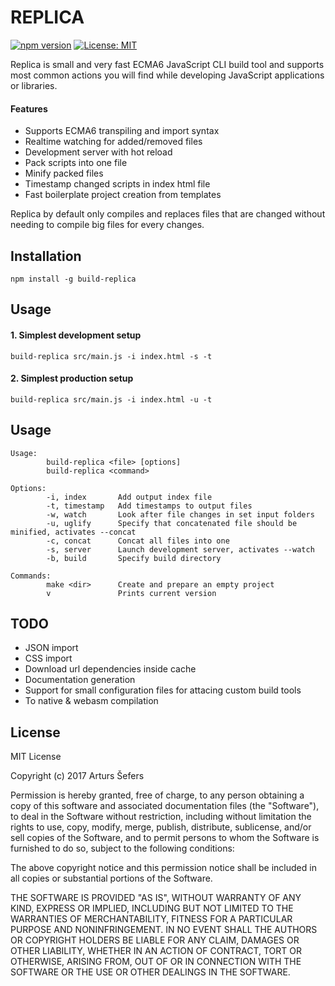 # REPLICA

[![npm version](https://badge.fury.io/js/build-replica.svg)](https://badge.fury.io/js/build-replica)
[![License: MIT](https://img.shields.io/badge/License-MIT-yellow.svg)](https://opensource.org/licenses/MIT)

Replica is small and very fast ECMA6 JavaScript CLI build tool and supports most common actions you will find while developing JavaScript applications or libraries.

#### Features
* Supports ECMA6 transpiling and import syntax
* Realtime watching for added/removed files
* Development server with hot reload
* Pack scripts into one file
* Minify packed files
* Timestamp changed scripts in index html file
* Fast boilerplate project creation from templates

Replica by default only compiles and replaces files that are changed without needing to compile big files for every changes.

## Installation

```
npm install -g build-replica
```

## Usage

#### 1. Simplest development setup
```
build-replica src/main.js -i index.html -s -t
```

#### 2. Simplest production setup
```
build-replica src/main.js -i index.html -u -t
```

## Usage

```
Usage:
        build-replica <file> [options]
        build-replica <command>

Options:
        -i, index       Add output index file
        -t, timestamp   Add timestamps to output files
        -w, watch       Look after file changes in set input folders
        -u, uglify      Specify that concatenated file should be minified, activates --concat
        -c, concat      Concat all files into one
        -s, server      Launch development server, activates --watch
        -b, build       Specify build directory

Commands:
        make <dir>      Create and prepare an empty project
        v               Prints current version
```

## TODO

- JSON import
- CSS import
- Download url dependencies inside cache
- Documentation generation
- Support for small configuration files for attacing custom build tools
- To native & webasm compilation

## License

MIT License

Copyright (c) 2017 Arturs Šefers

Permission is hereby granted, free of charge, to any person obtaining a copy
of this software and associated documentation files (the "Software"), to deal
in the Software without restriction, including without limitation the rights
to use, copy, modify, merge, publish, distribute, sublicense, and/or sell
copies of the Software, and to permit persons to whom the Software is
furnished to do so, subject to the following conditions:

The above copyright notice and this permission notice shall be included in all
copies or substantial portions of the Software.

THE SOFTWARE IS PROVIDED "AS IS", WITHOUT WARRANTY OF ANY KIND, EXPRESS OR
IMPLIED, INCLUDING BUT NOT LIMITED TO THE WARRANTIES OF MERCHANTABILITY,
FITNESS FOR A PARTICULAR PURPOSE AND NONINFRINGEMENT. IN NO EVENT SHALL THE
AUTHORS OR COPYRIGHT HOLDERS BE LIABLE FOR ANY CLAIM, DAMAGES OR OTHER
LIABILITY, WHETHER IN AN ACTION OF CONTRACT, TORT OR OTHERWISE, ARISING FROM,
OUT OF OR IN CONNECTION WITH THE SOFTWARE OR THE USE OR OTHER DEALINGS IN THE
SOFTWARE.
